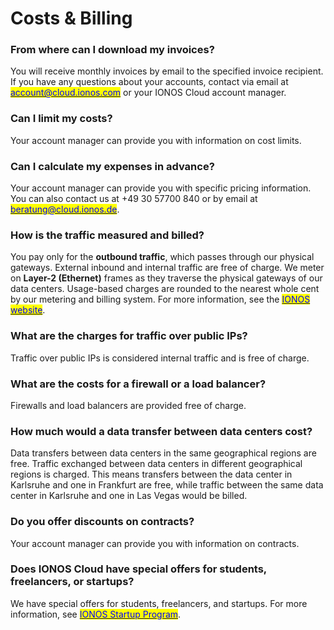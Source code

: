 # Costs & Billing

### From where can I download my invoices?

You will receive monthly invoices by email to the specified invoice recipient. If you have any questions about your accounts, contact via email at [<mark style="color:blue;">account@cloud.ionos.com</mark>](mailto:account@cloud.ionos.com) or your IONOS Cloud account manager.

### Can I limit my costs?

Your account manager can provide you with information on cost limits.

### Can I calculate my expenses in advance?

Your account manager can provide you with specific pricing information. You can also contact us at +49 30 57700 840 or by email at [<mark style="color:blue;">beratung@cloud.ionos.de</mark>](mailto:beratung@cloud.ionos.de).

### How is the traffic measured and billed?

You pay only for the **outbound traffic**, which passes through our physical gateways. External inbound and internal traffic are free of charge. We meter on **Layer-2 (Ethernet)** frames as they traverse the physical gateways of our data centers. Usage-based charges are rounded to the nearest whole cent by our metering and billing system. For more information, see the [<mark style="color:blue;">IONOS website</mark>](https://cloud.ionos.de/preise).

### What are the charges for traffic over public IPs?

Traffic over public IPs is considered internal traffic and is free of charge.

### What are the costs for a firewall or a load balancer?

Firewalls and load balancers are provided free of charge.

### How much would a data transfer between data centers cost?

Data transfers between data centers in the same geographical regions are free. Traffic exchanged between data centers in different geographical regions is charged. This means transfers between the data center in Karlsruhe and one in Frankfurt are free, while traffic between the same data center in Karlsruhe and one in Las Vegas would be billed.

### Do you offer discounts on contracts?

Your account manager can provide you with information on contracts.

### Does IONOS Cloud have special offers for students, freelancers, or startups?

We have special offers for students, freelancers, and startups. For more information, see [<mark style="color:blue;">IONOS Startup Program</mark>](https://cloud.ionos.co.uk/startup-program).
